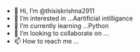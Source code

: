 - 👋 Hi, I’m @thisiskrishna2911
- 👀 I’m interested in ...Aartificial intilligance
- 🌱 I’m currently learning ...Python
- 💞️ I’m looking to collaborate on ...
- 📫 How to reach me ...

<!---
thisiskrishna2911/thisiskrishna2911 is a ✨ special ✨ repository because its `README.md` (this file) appears on your GitHub profile.
You can click the Preview link to take a look at your changes.
--->
